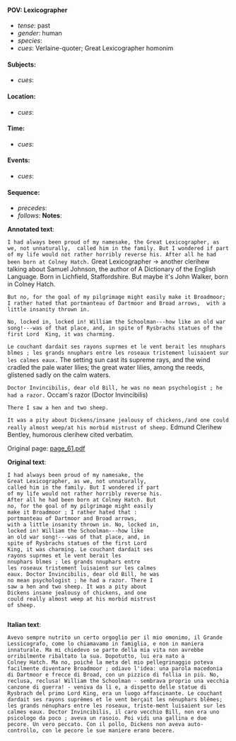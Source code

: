 #### POV: Lexicographer
  - *tense*: past
  - *gender*: human
  - *species*:
  - *cues*: Verlaine-quoter; Great Lexicographer homonim
#### Subjects:
  - *cues*:
#### Location:
  - *cues*:
#### Time:
  - *cues*:
#### Events:
  - *cues*:
#### Sequence:
  - *precedes*: 
  - *follows*:
**Notes**:



**Annotated text**:

`I had always been proud of my namesake, the Great Lexicographer, as we, not unnaturally,  called him in the family. But I wondered if part of my life would not rather horribly reverse his. After all he had been born at Colney Hatch.` Great Lexicographer -> another clerihew talking about Samuel Johnson,  the author of A Dictionary of the English Language. Born in Lichfield, Staffordshire. 
But maybe it's John Walker, born in Colney Hatch.

`But no, for the goal of my pilgrimage might easily make it Broadmoor; I rather hated that portmanteau of Dartmoor and Broad arrows, 
with a little insanity thrown in. `

`No, locked in, locked in! William the Schoolman---how like an old war song!---was of that place, and, in spite of Rysbrachs statues of the first Lord  King, it was charming.`


`Le couchant dardait ses rayons suprmes et le vent berait les nnuphars blmes ; les grands nnuphars entre les roseaux tristement luisaient sur les calmes eaux.`
The setting sun cast its supreme rays, and the wind cradled the pale water lilies; the great water lilies, among the reeds, glistened sadly on the calm waters.

`Doctor Invincibilis, dear old Bill, he was no mean psychologist ; he had a razor.` Occam's razor (Doctor Invincibilis)

`There I saw a hen and two sheep.` 

`It was a pity about Dickens/insane jealousy of chickens,/and one could really almost weep/at his morbid mistrust of sheep.`  Edmund Clerihew Bentley, humorous clerihew cited verbatim.


Original page:
[page_61.pdf](https://github.com/vigji/cainjb/blob/main/source_material/pages/page_61.pdf)

**Original text**:
```
I had always been proud of my namesake, the 
Great Lexicographer, as we, not unnaturally, 
called him in the family. But I wondered if part 
of my life would not rather horribly reverse his. 
After all he had been born at Colney Hatch. But 
no, for the goal of my pilgrimage might easily 
make it Broadmoor ; I rather hated that : 
portmanteau of Dartmoor and Broad arrows, 
with a little insanity thrown in. No, locked in, 
locked in! William the Schoolman---how like 
an old war song!---was of that place, and, in 
spite of Rysbrachs statues of the first Lord 
King, it was charming. Le couchant dardait ses 
rayons suprmes et le vent berait les 
nnuphars blmes ; les grands nnuphars entre 
les roseaux tristement luisaient sur les calmes 
eaux. Doctor Invincibilis, dear old Bill, he was 
no mean psychologist ; he had a razor. There I 
saw a hen and two sheep. It was a pity about 
Dickens insane jealousy of chickens, and one 
could really almost weep at his morbid mistrust 
of sheep. 
```

```
```

**Italian text**:
```
Avevo sempre nutrito un certo orgoglio per il mio omonimo, il Grande Lessicografo, come lo chiamavamo in famiglia, e non in maniera innaturale. Ma mi chiedevo se parte della mia vita non avrebbe orribilmente ribaltato la sua. Dopotutto, lui era nato a
Colney Hatch. Ma no, poiché la meta del mio pellegrinaggio poteva facilmente diventare Broadmoor ; odiavo l'idea: una parola macedonia di Dartmoor e frecce di Broad, con un pizzico di follia in più. No, reclusa, reclusa! William the Schoolman - sembrava proprio una vecchia canzone di guerra! - veniva da lì e, a dispetto delle statue di Rysbrach del primo Lord King, era un luogo affascinante. Le couchant dardait ses rayons suprêmes et le vent berçait les nénuphars blêmes; les grands nénuphars entre les roseaux, triste-ment luisaient sur les calmes eaux. Doctor Invincibilis, il caro vecchio Bill, non era uno psicologo da poco ; aveva un rasoio. Poi vidi una gallina e due pecore. Un vero peccato. Con il pollo, Dickens non aveva auto-controllo, con le pecore le sue maniere erano becere.
```

